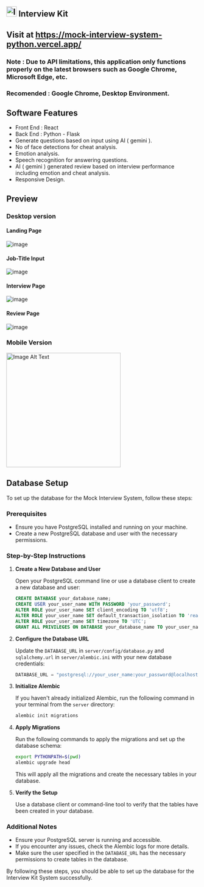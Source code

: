 ## <img src="https://github.com/MeghanathShetty/Mock-Interview-System-Python/assets/127648939/afd19053-6bfd-4100-b859-55cd25bbd66f" alt="Image Alt Text" style="width:27px;" /> Interview Kit

## Visit at https://mock-interview-system-python.vercel.app/

### Note : Due to API limitations, this application only functions properly on the latest browsers such as Google Chrome, Microsoft Edge, etc.

### Recomended : Google Chrome, Desktop Environment.

## Software Features

- Front End : React
- Back End : Python - Flask
- Generate questions based on input using AI ( gemini ).
- No of face detections for cheat analysis.
- Emotion analysis.
- Speech recognition for answering questions.
- AI ( gemini ) generated review based on interview performance including emotion and cheat analysis.
- Responsive Design.

## Preview

### Desktop version

#### Landing Page

![image](https://github.com/MeghanathShetty/Mock-Interview-System-Python/assets/127648939/80b66b7f-f86e-4ffd-b185-b3f57e4e9a02)

#### Job-Title Input

![image](https://github.com/MeghanathShetty/Mock-Interview-System-Python/assets/127648939/263c8ffe-79a2-4dc7-9096-48e0043b23b0)

#### Interview Page

![image](https://github.com/MeghanathShetty/Mock-Interview-System-Python/assets/127648939/03e1d7b1-0405-4827-8841-87d83d7541be)

#### Review Page

![image](https://github.com/MeghanathShetty/Mock-Interview-System-Python/assets/127648939/618aadb0-5881-4410-a815-e06e9410963b)

### Mobile Version

<img src="https://github.com/MeghanathShetty/Mock-Interview-System-Python/assets/127648939/4d6acbca-6144-4aba-8d4e-3540b308fc9f" alt="Image Alt Text" style="width:300px;" />

## Database Setup

To set up the database for the Mock Interview System, follow these steps:

### Prerequisites

- Ensure you have PostgreSQL installed and running on your machine.
- Create a new PostgreSQL database and user with the necessary permissions.

### Step-by-Step Instructions

1. **Create a New Database and User**

   Open your PostgreSQL command line or use a database client to create a new database and user:

   ```sql
   CREATE DATABASE your_database_name;
   CREATE USER your_user_name WITH PASSWORD 'your_password';
   ALTER ROLE your_user_name SET client_encoding TO 'utf8';
   ALTER ROLE your_user_name SET default_transaction_isolation TO 'read committed';
   ALTER ROLE your_user_name SET timezone TO 'UTC';
   GRANT ALL PRIVILEGES ON DATABASE your_database_name TO your_user_name;
   ```

2. **Configure the Database URL**

   Update the `DATABASE_URL` in `server/config/database.py` and `sqlalchemy.url` in `server/alembic.ini` with your new database credentials:

   ```python
   DATABASE_URL = "postgresql://your_user_name:your_password@localhost/your_database_name"
   ```

3. **Initialize Alembic**

   If you haven't already initialized Alembic, run the following command in your terminal from the `server` directory:

   ```bash
   alembic init migrations
   ```

4. **Apply Migrations**

   Run the following commands to apply the migrations and set up the database schema:

   ```bash
   export PYTHONPATH=$(pwd)
   alembic upgrade head
   ```

   This will apply all the migrations and create the necessary tables in your database.

5. **Verify the Setup**

   Use a database client or command-line tool to verify that the tables have been created in your database.

### Additional Notes

- Ensure your PostgreSQL server is running and accessible.
- If you encounter any issues, check the Alembic logs for more details.
- Make sure the user specified in the `DATABASE_URL` has the necessary permissions to create tables in the database.

By following these steps, you should be able to set up the database for the Interview Kit System successfully.
